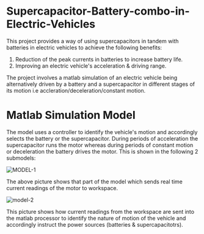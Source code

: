 # Supercapacitor-Battery-combo-in-Electric-Vehicles
This project provides a way of using supercapacitors in tandem with batteries in electric vehicles to achieve the following benefits:
  1. Reduction of the peak currents in batteries to increase battery life.
  2. Improving an electric vehicle's acceleration & driving range.

The project involves a matlab simulation of an electric vehicle being alternatively driven by a battery and a supercapacitor in different stages of its motion i.e accleration/deceleration/constant motion.

# Matlab Simulation Model

The model uses a controller to identify the vehicle's motion and accordingly selects the battery or the supercapacitor. During periods of acceleration the supercapacitor runs the motor whereas during periods of constant motion or deceleration the battery drives the motor.
This is shown in the following 2 submodels:


![MODEL-1](https://user-images.githubusercontent.com/49238787/56644827-1b44c800-669a-11e9-9e2a-8673a9d9a2bd.PNG)

The above picture shows that part of the model which sends real time current readings of the motor to workspace. 


![model-2](https://user-images.githubusercontent.com/49238787/56644837-20097c00-669a-11e9-848c-71656f5db561.PNG)

This picture shows how current readings from the workspace are sent into the matlab processor to identify the nature of motion of the vehicle and accordingly instruct the power sources (batteries & supercapacitotrs).
